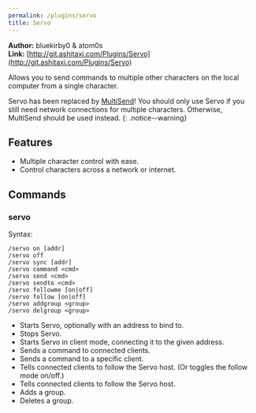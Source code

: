 ```yaml
---
permalink: /plugins/servo
title: Servo
---
```


**Author:** bluekirby0 & atom0s<br/>
**Link:** [http://git.ashitaxi.com/Plugins/Servo](http://git.ashitaxi.com/Plugins/Servo)

Allows you to send commands to multiple other characters on the local computer from a single character.

Servo has been replaced by [MultiSend](/plugins/MultiSend)! You should only use Servo if you still need network connections for multiple characters. Otherwise, MultiSend should be used instead.
{: .notice--warning}

## Features

  * Multiple character control with ease.
  * Control characters across a network or internet.

## Commands

### servo
Syntax:
```
/servo on [addr]
/servo off
/servo sync [addr]
/servo command <cmd>
/servo send <cmd>
/servo sendto <cmd>
/servo followme [on|off]
/servo follow [on|off]
/servo addgroup <group>
/servo delgroup <group>
```
  * Starts Servo, optionally with an address to bind to.
  * Stops Servo.
  * Starts Servo in client mode, connecting it to the given address.
  * Sends a command to connected clients.
  * Sends a command to a specific client.
  * Tells connected clients to follow the Servo host. (Or toggles the follow mode on/off.)
  * Tells connected clients to follow the Servo host.
  * Adds a group.
  * Deletes a group.